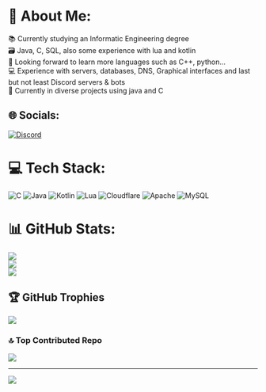 # 💫 About Me:
📚 Currently studying an Informatic Engineering degree<br>🗃️ Java, C, SQL, also some experience with lua and kotlin<br>📝 Looking forward to learn more languages such as C++, python...<br>💻 Experience with servers, databases, DNS, Graphical interfaces and last but not least Discord servers & bots<br>💼 Currently in diverse projects using java and C<br>


## 🌐 Socials:
[![Discord](https://img.shields.io/badge/Discord-%237289DA.svg?logo=discord&logoColor=white)](https://discord.gg/https://discord.gg/qDW7GBW) 

# 💻 Tech Stack:
![C](https://img.shields.io/badge/c-%2300599C.svg?style=for-the-badge&logo=c&logoColor=white) ![Java](https://img.shields.io/badge/java-%23ED8B00.svg?style=for-the-badge&logo=openjdk&logoColor=white) ![Kotlin](https://img.shields.io/badge/kotlin-%237F52FF.svg?style=for-the-badge&logo=kotlin&logoColor=white) ![Lua](https://img.shields.io/badge/lua-%232C2D72.svg?style=for-the-badge&logo=lua&logoColor=white) ![Cloudflare](https://img.shields.io/badge/Cloudflare-F38020?style=for-the-badge&logo=Cloudflare&logoColor=white) ![Apache](https://img.shields.io/badge/apache-%23D42029.svg?style=for-the-badge&logo=apache&logoColor=white) ![MySQL](https://img.shields.io/badge/mysql-4479A1.svg?style=for-the-badge&logo=mysql&logoColor=white)
# 📊 GitHub Stats:
![](https://github-readme-stats.vercel.app/api?username=Apachu&theme=dark&hide_border=false&include_all_commits=false&count_private=false)<br/>
![](https://github-readme-streak-stats.herokuapp.com/?user=Apachu&theme=dark&hide_border=false)<br/>
![](https://github-readme-stats.vercel.app/api/top-langs/?username=Apachu&theme=dark&hide_border=false&include_all_commits=false&count_private=false&layout=compact)

## 🏆 GitHub Trophies
![](https://github-profile-trophy.vercel.app/?username=Apachu&theme=radical&no-frame=false&no-bg=true&margin-w=4)

### 🔝 Top Contributed Repo
![](https://github-contributor-stats.vercel.app/api?username=Apachu&limit=5&theme=dark&combine_all_yearly_contributions=true)

---
[![](https://visitcount.itsvg.in/api?id=Apachu&icon=0&color=0)](https://visitcount.itsvg.in)

<!-- Proudly created with GPRM ( https://gprm.itsvg.in ) -->
